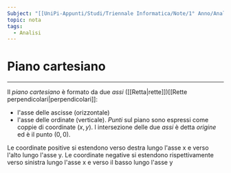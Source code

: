 ```yaml
---
Subject: "[[UniPi-Appunti/Studi/Triennale Informatica/Note/1° Anno/Analisi/Analisi]]"
topic: nota
tags:
  - Analisi
---
```

# Piano cartesiano
---
Il _piano cartesiano_ è formato da due _assi_ ([[Retta|rette]])[[Rette perpendicolari|perpendicolari]]: 
- l'asse delle ascisse (orizzontale) 
-  l'asse delle ordinate (verticale). 
_Punti_ sul piano sono espressi come coppie di coordinate $(x, y)$.
l intersezione delle due _assi_ è detta _origine_ ed è il punto $(0, 0)$.

Le coordinate positive si estendono verso destra lungo l'asse x e verso l'alto lungo l'asse y. 
Le coordinate negative si estendono rispettivamente verso sinistra lungo l'asse x e verso il basso lungo l'asse y
